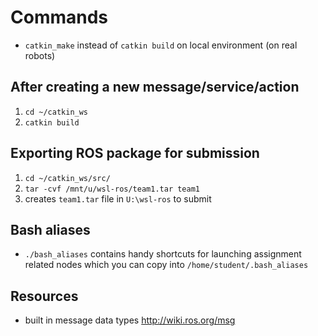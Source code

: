 # Commands
- `catkin_make` instead of `catkin build` on local environment (on real robots)

## After creating a new message/service/action
1. `cd ~/catkin_ws`
2. `catkin build`

## Exporting ROS package for submission
1. `cd ~/catkin_ws/src/`
2. `tar -cvf /mnt/u/wsl-ros/team1.tar team1`
3. creates `team1.tar` file in `U:\wsl-ros` to submit

## Bash aliases
- `./bash_aliases` contains handy shortcuts for launching assignment related nodes which you can copy into `/home/student/.bash_aliases`

## Resources
- built in message data types http://wiki.ros.org/msg